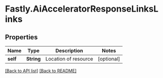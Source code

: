 # Fastly.AiAcceleratorResponseLinksLinks

## Properties

Name | Type | Description | Notes
------------ | ------------- | ------------- | -------------
**self** | **String** | Location of resource | [optional] 


[[Back to API list]](../../README.md#endpoints) [[Back to README]](../../README.md)
